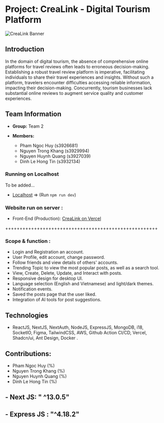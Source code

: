 # Project: CreaLink - Digital Tourism Platform

![CreaLink Banner](https://github.com/CreaLink-SEPM/crealink/assets/102708893/ed15d9c7-ea19-4675-8f58-4bae6afe7ef5)

## Introduction

In the domain of digital tourism, the absence of comprehensive online platforms for travel reviews often leads to erroneous decision-making. Establishing a robust travel review platform is imperative, facilitating individuals to share their travel experiences and insights. Without such a platform, travelers encounter difficulties accessing reliable information, impacting their decision-making. Concurrently, tourism businesses lack substantial online reviews to augment service quality and customer experiences.

## Team Information

- **Group:** Team 2

- **Members:**

  - Pham Ngoc Huy (s3926681)
  - Nguyen Trong Khang (s3929994)
  - Nguyen Huynh Quang (s3927039)
  - Dinh Le Hong Tin (s3932134)


### Running on Localhost

To be added...



- [Localhost](http://localhost:3000/) => (Run `npm run dev`)


### Website run on server :


- Front-End (Production): [CreaLink on Vercel](https://client-crealink.vercel.app/)


+++++++++++++++++++++++++++++++++++++++++++++++++++++

### Scope & function :

- Login and Registration an account.
- User Profile, edit account, change password.
- Follow friends and view details of others' accounts.
- Trending Topic to view the most popular posts, as well as a search tool.
- View, Create, Delete, Update, and Interact with posts.
- Responsive design for desktop UI.
- Language selection (English and Vietnamese) and light/dark themes.
- Notification events.
- Saved the posts page that the user liked.
- Integration of AI tools for post suggestions.

## Technologies

- ReactJS, NextJS, NextAuth, NodeJS, ExpressJS, MongoDB, i18, SocketIO, Figma, TailwindCSS, AWS, Github Action CI/CD, Vercel, Shadcn/ui, Ant Design, Docker .

 
## Contributions: 


- Pham Ngoc Huy (%)
- Nguyen Trong Khang (%)
- Nguyen Huynh Quang (%)
- Dinh Le Hong Tin (%)

##  - Next JS: " ^13.0.5"
##  - Express JS : "^4.18.2"  
